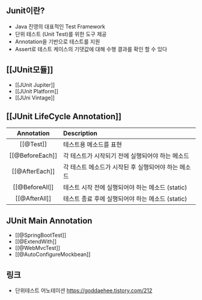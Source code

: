 ## Junit이란?
- Java 진영의 대표적인 Test Framework  
- 단위 테스트 (Unit Test)를 위한 도구 제공  
- Annotation을 기반으로 테스트를 지원  
- Assert로 테스트 케이스의 기댓값에 대해 수행 결과를 확인 할 수 있다  

## [[JUnit모듈]]  
- [[JUnit Jupiter]]  
- [[JUnit Platform]]  
- [[JUni Vintage]]  
## [[JUnit LifeCycle Annotation]]
| Annotation | Description                                         |
|:----------:|:--------------------------------------------------- |
|   [[@Test]]    | 테스트용 메소드를 표현                              |
| [[@BeforeEach]] | 각 테스트가 시작되기 전에 실행되어야 하는 메소드    |
| [[@AfterEach]] | 각 테스트 메소드가 시작된 후 실행되어야 하는 메소드 |
| [[@BeforeAll]] | 테스트 시작 전에 실행되어야 하는 메소드 (static)    |
| [[@AfterAll]]  | 테스트 종료 후에 실행되어야 하는 메소드 (static)    | 

## JUnit Main Annotation
- [[@SpringBootTest]]  
- [[@ExtendWith]]  
- [[@WebMvcTest]]  
- [[@AutoConfigureMockbean]]  
## 링크
- 단위테스트 어노테이션 https://goddaehee.tistory.com/212